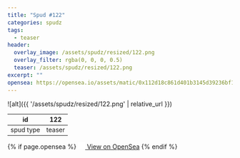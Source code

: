 ```yaml
---
title: "Spud #122"
categories: spudz
tags:
  - teaser
header:
  overlay_image: /assets/spudz/resized/122.png
  overlay_filter: rgba(0, 0, 0, 0.5)
  teaser: /assets/spudz/resized/122.png
excerpt: ""
opensea: https://opensea.io/assets/matic/0x112d18c861d401b3145d39236bf149f01e18beed/122
---
```

![alt]({{ '/assets/spudz/resized/122.png' | relative_url }})

| id | 122 |
|-|-|
| spud type | teaser |

{% if page.opensea %}
<a href="{{page.opensea}}" class="btn btn--info" onclick="window.open(this.href, '_blank'); return false;"><img src="/assets/images/opensea.svg" width="16px"><span>  View on OpenSea</span></a>
{% endif %}
